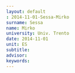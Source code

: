 ```yaml
---
layout: default 
: 2014-11-01-Sessa-Mirko
surname: Sessa
name: Mirko
university: Univ. Trento
date: 2014-11-01
unit: ES
subtitle: 
advisor: 
keywords: 
---
```

